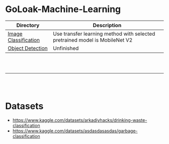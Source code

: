 # GoLoak-Machine-Learning

| Directory | Description |
|-----------|-------------|
| [Image Classification](Image%20Classification)| Use transfer learning method with selected pretrained model is MobileNet V2 |
| [Object Detection](Object%20Detection) | Unfinished |

</br>
</br>

---

</br>
</br>

# Datasets

*   https://www.kaggle.com/datasets/arkadiyhacks/drinking-waste-classification
*   https://www.kaggle.com/datasets/asdasdasasdas/garbage-classification

